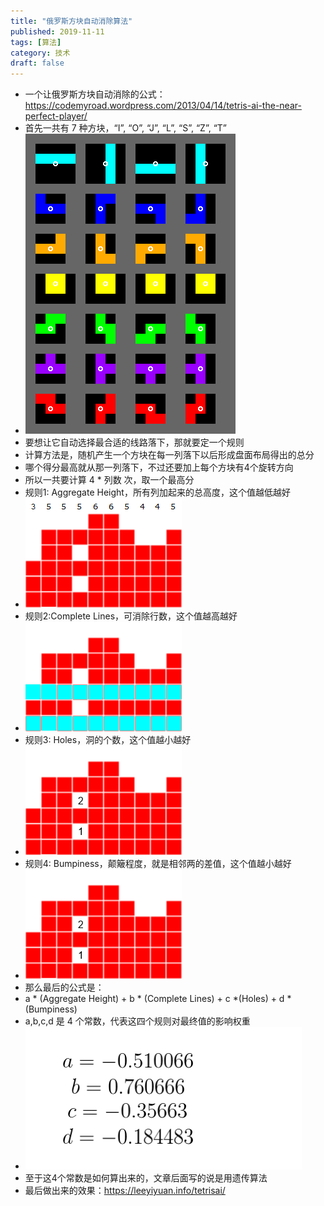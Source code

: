 ```yaml
---
title: "俄罗斯方块自动消除算法"
published: 2019-11-11
tags: [算法]
category: 技术
draft: false
---
```


- 一个让俄罗斯方块自动消除的公式：https://codemyroad.wordpress.com/2013/04/14/tetris-ai-the-near-perfect-player/
- 首先一共有 7 种方块，“I”, “O”, “J”, “L”, “S”, “Z”, “T”
- ![img.png](img.png)
- 要想让它自动选择最合适的线路落下，那就要定一个规则
- 计算方法是，随机产生一个方块在每一列落下以后形成盘面布局得出的总分
- 哪个得分最高就从那一列落下，不过还要加上每个方块有4个旋转方向
- 所以一共要计算 4 * 列数 次，取一个最高分
- 规则1: Aggregate Height，所有列加起来的总高度，这个值越低越好
- ![img_1.png](img_1.png)
- 规则2:Complete Lines，可消除行数，这个值越高越好
- ![img_2.png](img_2.png)
- 规则3: Holes，洞的个数，这个值越小越好
- ![img_3.png](img_3.png)
- 规则4: Bumpiness，颠簸程度，就是相邻两的差值，这个值越小越好
- ![img_4.png](img_4.png)
- 那么最后的公式是：
- a * (Aggregate Height) + b * (Complete Lines) + c *(Holes) + d * (Bumpiness)
- a,b,c,d 是 4 个常数，代表这四个规则对最终值的影响权重
- ![img_5.png](img_5.png)
- 至于这4个常数是如何算出来的，文章后面写的说是用遗传算法
- 最后做出来的效果：https://leeyiyuan.info/tetrisai/